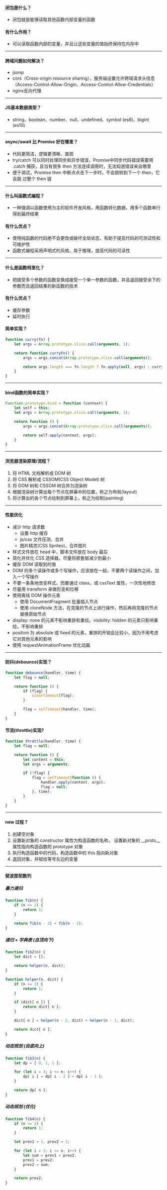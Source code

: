 #### 闭包是什么？

- 闭包就是能够读取其他函数内部变量的函数

#### 有什么作用？

- 可以读取函数内部的变量，并且让这些变量的值始终保持在内存中

---

#### 跨域问题如何解决？

- jsonp
- cors（Cross-origin resource sharing），服务端设置允许跨域请求头信息
（Access-Control-Allow-Origin、Access-Control-Allow-Credentials）
- nginx反向代理

---

#### JS基本数据类型？

- string、boolean、number、null、undefined、symbol (es6)、bigint (es10)

---

#### async/await 比 Promise 好在哪里？

- 代码更简洁，逻辑更清晰、直观
- try/catch 可以同时处理同步和异步错误，Promise中同步代码错误需要用 .catch 	捕获，且当有很多 then 方法连续调用时，无法知道错误来自哪里
- 便于调试，Promise then 中断点点击下一步时，不会跳转到下一个 then，它会跳	过整个 then 链

---

#### 什么叫函数式编程？

- 一种强调以函数使用为主的软件开发风格，用函数转化数据，用多个函数串行得到最终结果

#### 有什么优点？

- 使用纯函数的代码绝不会更改或破坏全局状态，有助于提高代码的可测试性和可维护性
- 函数式编程采用声明式的风格，易于推理，提高代码的可读性

---

#### 什么是函数柯里化？

- 把接受多个参数的函数变换成接受一个单一参数的函数，并且返回接受余下的参数而且返回结果的新函数的技术

#### 有什么优点？

- 缓存参数
- 延时执行

#### 简单实现？

```javascript
function curry(fn) {
    let args = Array.prototype.slice.call(arguments, 1);

    return function curryFn() {
        args = args.concat(Array.prototype.slice.call(arguments));

        return args.length === fn.length ? fn.apply(null, args) : curryFn
    }
}
```

---

#### bind函数的简单实现？

```javascript
Function.prototype.bind = function (context) {
    let self = this;
    let args = Array.prototype.slice.call(arguments, 1);

    return function () {
        args = args.concat(Array.prototype.slice.call(arguments));

        return self.apply(context, args);
    }
}
```

--- 

#### 浏览器渲染原理/流程？

1. 将 HTML 文档解析成 DOM 树
2. 将 CSS 解析成 CSSOM(CSS Object Model) 树
3. 将 DOM 树和 CSSOM 树合并为渲染树
4. 根据渲染树计算出每个节点在屏幕中的位置，称之为布局(layout)
5. 将计算出的各个节点绘制到屏幕上，称之为绘制(painting)

---

#### 性能优化

- 减少 http 请求数
  - 设置 http 缓存
  - js/css 文件压测、合并
  - 图片精灵(CSS Sprites)，合并图片
- 样式文件放在 head 中，脚本文件放在 body 最后 
- 简化并优化 CSS 选择器，尽量将嵌套层减少到最小
- 缓存 DOM 读取到的值
- DOM 的多个读操作或多个写操作，应该放在一起，不要两个读操作之间，加入一个写操作
- 不要一条条地改变样式，而要通过 class，或 cssText 属性，一次性地修改
- 尽量用 transform 来做形变和位移
- 使用离线 DOM 操作元素
  - 使用 DocumentFragment 批量插入节点
  - 使用 cloneNode 方法，在克隆的节点上进行操作，然后再用克隆的节点替换原始节点
- display: none 的元素不影响重排和重绘。visibility: hidden 的元素只影响重绘，不影响重排
- position 为 absolute 或 fixed 的元素，重排的开销会比较小，因为不用考虑它对其他元素的影响
- 使用 requestAnimationFrame 优化动画

---

#### 防抖(debounce)实现？

```javascript
function debounce(handler, time) {
    let flag = null;

    return function () {
        if (flag) {
            clearTimeout(flag);
        }

        flag = setTimeout(handler, time);
    }
}
```

#### 节流(throttle)实现?

```javascript
function throttle(handler, time) {
    let flag = null;

    return function () {
        let context = this;
        let args = arguments;

        if (!flag) {
            flag = setTimeout(function () {
                handler.apply(context, args);
                flag = null;
            }, time);
        }
    }
}
```

---

#### new 过程？

1. 创建空对象
2. 设置新对象的 constructor 属性为构造函数的名称，
设置新对象的 \_\_proto\_\_ 属性指向构造函数的 prototype 对象
3. 执行构造函数中的代码，构造函数中的 this 指向新对象
4. 返回对象，并赋给等号左边的变量

---

#### 斐波那契数列

##### 暴力递归

```js
function fib(n) {
    if (n <= 2) {
        return 1;
    }

    return fib(n - 2) + fib(n - 1);
}
```

##### 递归 + 字典表 (自顶向下)

```js
function fib2(n) {
    let dict = [];

    return helper(n, dict);
}

function helper(n, dict) {
    if (n <= 2) {
        return 1;
    }

    if (dict[ n ]) {
        return dict[ n ];
    }

    dict[ n ] = helper(n - 2, dict) + helper(n - 1, dict);

    return dict[ n ];
}
```

##### 动态规划 (自底向上)

```js
function fib3(n) {
    let dp = [ 0, 1, 1 ];

    for (let i = 3; i <= n; i++) {
        dp[ i ] = dp[ i - 2 ] + dp[ i - 1 ];
    }

    return dp[ n ];
}
```

##### 动态规划 (优化)

```js
function fib4(n) {
    if (n <= 2) {
        return 1;
    }

    let prev1 = 1, prev2 = 1;

    for (let i = 3; i <= n; i++) {
        let sum = prev1 + prev2;
        prev1 = prev2;
        prev2 = sum;
    }

    return prev2;
}
```



  